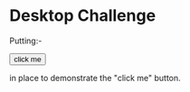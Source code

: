 # Desktop Challenge

Putting:-

<button id="clickButton" class="buttonstyle">click me</button>

in place to demonstrate the "click me" button.